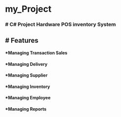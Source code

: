 # my_Project

<h3># C# Project Hardware POS inventory System</h3>

<h2># Features</h2>
<h4>*Managing Transaction Sales</h4>
<h4>*Managing Delivery</h4>
<h4>*Managing Supplier</h4>
<h4>*Managing Inventory</h4>
<h4>*Managing Employee</h4>
<h4>*Managing Reports</h4>
